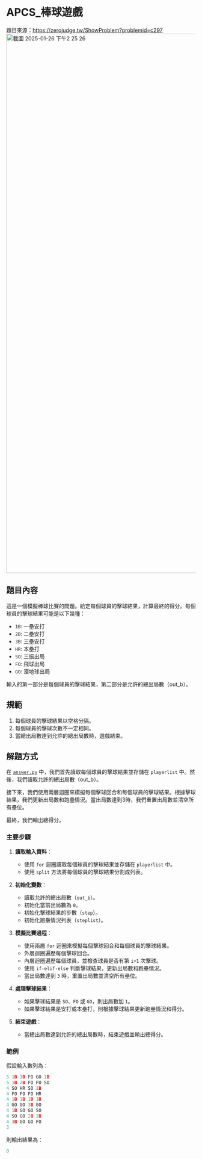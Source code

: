 # APCS_棒球遊戲
題目來源：https://zerojudge.tw/ShowProblem?problemid=c297
<img width="1434" alt="截圖 2025-01-26 下午2 25 26" src="https://github.com/user-attachments/assets/51d2a2f9-2463-4868-a123-6c41e9b25d55" />

## 題目內容

這是一個模擬棒球比賽的問題。給定每個球員的擊球結果，計算最終的得分。每個球員的擊球結果可能是以下幾種：

- `1B`: 一壘安打
- `2B`: 二壘安打
- `3B`: 三壘安打
- `HR`: 本壘打
- `SO`: 三振出局
- `FO`: 飛球出局
- `GO`: 滾地球出局

輸入的第一部分是每個球員的擊球結果，第二部分是允許的總出局數（out_b）。

## 規範

1. 每個球員的擊球結果以空格分隔。
2. 每個球員的擊球次數不一定相同。
3. 當總出局數達到允許的總出局數時，遊戲結束。

## 解題方式

在 [`answer.py`](answer.py) 中，我們首先讀取每個球員的擊球結果並存儲在 `playerlist` 中。然後，我們讀取允許的總出局數（out_b）。

接下來，我們使用兩層迴圈來模擬每個擊球回合和每個球員的擊球結果。根據擊球結果，我們更新出局數和跑壘情況。當出局數達到3時，我們重置出局數並清空所有壘位。

最終，我們輸出總得分。

### 主要步驟

1. **讀取輸入資料**：
    - 使用 `for` 迴圈讀取每個球員的擊球結果並存儲在 `playerlist` 中。
    - 使用 `split` 方法將每個球員的擊球結果分割成列表。

2. **初始化變數**：
    - 讀取允許的總出局數（`out_b`）。
    - 初始化當前出局數為 `0`。
    - 初始化擊球結果的步數（`step`）。
    - 初始化跑壘情況列表（`steplist`）。

3. **模擬比賽過程**：
    - 使用兩層 `for` 迴圈來模擬每個擊球回合和每個球員的擊球結果。
    - 外層迴圈遍歷每個擊球回合。
    - 內層迴圈遍歷每個球員，並檢查球員是否有第 `i+1` 次擊球。
    - 使用 `if-elif-else` 判斷擊球結果，更新出局數和跑壘情況。
    - 當出局數達到 `3` 時，重置出局數並清空所有壘位。

4. **處理擊球結果**：
    - 如果擊球結果是 `SO`、`FO` 或 `GO`，則出局數加 `1`。
    - 如果擊球結果是安打或本壘打，則根據擊球結果更新跑壘情況和得分。

5. **結束遊戲**：
    - 當總出局數達到允許的總出局數時，結束遊戲並輸出總得分。

### 範例

假設輸入數列為：

```python
5 1B 1B FO GO 1B
5 1B 2B FO FO SO
4 SO HR SO 1B
4 FO FO FO HR
4 1B 1B 1B 1B
4 GO GO 3B GO
4 1B GO GO SO
4 SO GO 2B 2B
4 3B GO GO FO
3
```

則輸出結果為：
```python
0
```
